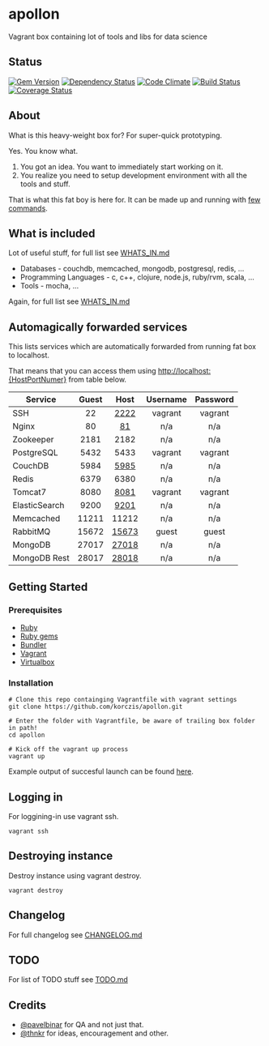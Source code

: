 # apollon

Vagrant box containing lot of tools and libs for data science

## Status

[![Gem Version](https://badge.fury.io/rb/apollon.png)](http://badge.fury.io/rb/apollon)
[![Dependency Status](https://gemnasium.com/korczis/apollon.png)](https://gemnasium.com/korczis/apollon)
[![Code Climate](https://codeclimate.com/github/korczis/apollon.png)](https://codeclimate.com/github/korczis/apollon)
[![Build Status](https://travis-ci.org/korczis/apollon.png)](https://travis-ci.org/korczis/apollon)
[![Coverage Status](https://coveralls.io/repos/korczis/apollon/badge.png?branch=master)](https://coveralls.io/r/korczis/apollon?branch=master)

## About

What is this heavy-weight box for? For super-quick prototyping. 

Yes. You know what.

1. You got an idea. You want to immediately start working on it. 
2. You realize you need to setup development environment with all the tools and stuff.

That is what this fat boy is here for.
It can be made up and running with [few commands](https://github.com/korczis/apollon#getting-started).

## What is included

Lot of useful stuff, for full list see [WHATS_IN.md](https://github.com/korczis/apollon/blob/master/WHATS_IN.md)

- Databases - couchdb, memcached, mongodb, postgresql, redis, ...
- Programming Languages - c, c++, clojure, node.js, ruby/rvm, scala, ...
- Tools - mocha, ...

Again, for full list see [WHATS_IN.md](https://github.com/korczis/apollon/blob/master/WHATS_IN.md)

## Automagically forwarded services

This lists services which are automatically forwarded from running fat box to localhost.

That means that you can access them using [http://localhost:{HostPortNumer}](http://localhost:{HostPortNumer}) from table below.

| Service       | Guest  | Host                            | Username | Password |
| --------------|:------:|:-------------------------------:|:--------:|:--------:|
| SSH           | 22     | [2222](ssh://localhost:2222)    | vagrant  | vagrant  |
| Nginx         | 80     | [81](http://localhost:81)       | n/a      | n/a      |
| Zookeeper     | 2181   | 2182                            | n/a      | n/a      |
| PostgreSQL    | 5432   | 5433                            | vagrant  | vagrant  |
| CouchDB       | 5984   | [5985](http://localhost:5985)   | n/a      | n/a      |
| Redis         | 6379   | 6380                            | n/a      | n/a      |
| Tomcat7       | 8080   | [8081](http://localhost:8081)   | vagrant  | vagrant  |
| ElasticSearch | 9200   | [9201](http://localhost:9201)   | n/a      | n/a      |
| Memcached     | 11211  | 11212                           | n/a      | n/a      |
| RabbitMQ      | 15672  | [15673](http://localhost:15673) | guest    | guest    |
| MongoDB       | 27017  | [27018](http://localhost:27018) | n/a      | n/a      |
| MongoDB Rest  | 28017  | [28018](http://localhost:28018) | n/a      | n/a      |

## Getting Started

### Prerequisites

- [Ruby](https://www.ruby-lang.org/en/)
- [Ruby gems](https://rubygems.org/pages/download)
- [Bundler](http://bundler.io/)
- [Vagrant](https://www.vagrantup.com/downloads.html)
- [Virtualbox](https://www.virtualbox.org/wiki/Downloads)

### Installation

```
# Clone this repo containging Vagrantfile with vagrant settings
git clone https://github.com/korczis/apollon.git

# Enter the folder with Vagrantfile, be aware of trailing box folder in path!
cd apollon

# Kick off the vagrant up process
vagrant up
```

Example output of succesful launch can be found [here](https://gist.github.com/korczis/4789d566361b095f2e73).

## Logging in

For loggining-in use vagrant ssh.

```
vagrant ssh
```

## Destroying instance 

Destroy instance using vagrant destroy.

```
vagrant destroy
```

## Changelog

For full changelog see [CHANGELOG.md](https://github.com/korczis/apollon/blob/master/CHANGELOG.md)

## TODO

For list of TODO stuff see [TODO.md](https://github.com/korczis/apollon/blob/master/TODO.md)

## Credits

- [@pavelbinar](https://github.com/pavelbinar) for QA and not just that.
- [@thnkr](https://github.com/thnkr/) for ideas, encouragement and other.
